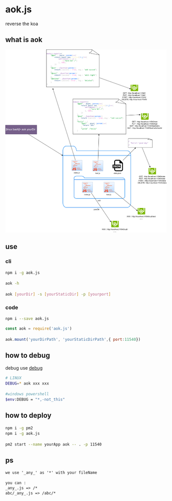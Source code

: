 # aok.js
reverse the koa

## what is aok

<div align=center><img src="https://raw.githubusercontent.com/apporoad/aok.js/master/docs/aok.js.png"/></div>  

## use

### cli
```bash
npm i -g aok.js

aok -h 

aok [yourDir] -s [yourStaticDir] -p [yourport]

```

### code
```bash
npm i --save aok.js
```
```js
const aok = require('aok.js')

aok.mount('yourDirPath', 'yourStaticDirPath',{ port:11540})

```

## how to debug
debug use [debug](https://www.npmjs.com/package/debug)
```bash
# LINUX
DEBUG=* aok xxx xxx

#windows powershell
$env:DEBUG = "*,-not_this"
```
## how to deploy
```bash
npm i -g pm2
npm i -g aok.js

pm2 start --name yourApp aok -- . -p 11540

```


## ps
```
we use '_any_' as '*' with your fileName

you can : 
_any_.js => /*
abc/_any_.js => /abc/*

```